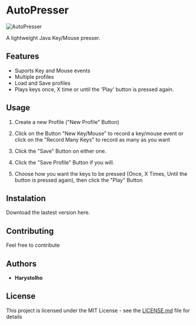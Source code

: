 # AutoPresser

![AutoPresser](https://github.com/Harystolho/AutoPresser/blob/master/logo.jpg)

A lightweight Java Key/Mouse presser. 

## Features 

 * Suports Key and Mouse events
 * Multiple profiles
 * Load and Save profiles
 * Plays keys once, X time or until the 'Play' button is pressed again.

## Usage

1. Create a new Profile ("New Profile" Button)

2. Click on the Button "New Key/Mouse" to record a key/mouse event or click on the "Record Many Keys" to record as many as  you want

3. Click the "Save" Button on either one.

4. Click the "Save Profile" Button if you will.

5. Choose how you want the keys to be pressed (Once, X Times, Until the button is pressed again), then click the "Play" Button

## Instalation

Download the lastest version here.

## Contributing

Feel free to contribute

## Authors

* **Harystolho**

## License

This project is licensed under the MIT License - see the [LICENSE.md](LICENSE.md) file for details
